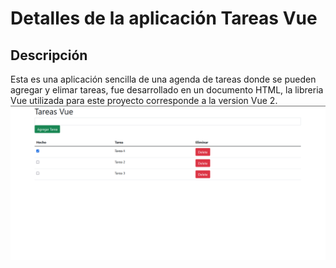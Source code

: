# Detalles de la aplicación Tareas Vue
## Descripción
Esta es una aplicación sencilla de una agenda de tareas donde se pueden agregar y elimar tareas, fue desarrollado en un documento HTML, la libreria Vue utilizada para este proyecto corresponde a la version Vue 2. 
![Ejemplo de la interfaz](./img/img.png)
